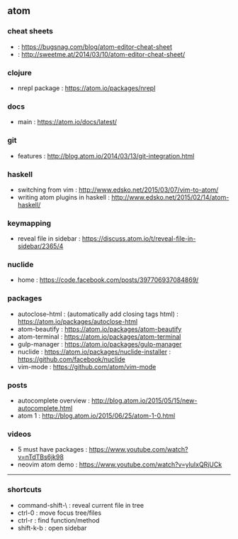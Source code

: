 ## atom

### cheat sheets
- : https://bugsnag.com/blog/atom-editor-cheat-sheet
- : http://sweetme.at/2014/03/10/atom-editor-cheat-sheet/

### clojure
- nrepl package : https://atom.io/packages/nrepl

### docs
- main : https://atom.io/docs/latest/

### git
- features : http://blog.atom.io/2014/03/13/git-integration.html

### haskell
- switching from vim : http://www.edsko.net/2015/03/07/vim-to-atom/
- writing atom plugins in haskell : http://www.edsko.net/2015/02/14/atom-haskell/

### keymapping
- reveal file in sidebar : https://discuss.atom.io/t/reveal-file-in-sidebar/2365/4

### nuclide
- home : https://code.facebook.com/posts/397706937084869/

### packages
- autoclose-html : (automatically add closing tags html) : https://atom.io/packages/autoclose-html
- atom-beautify : https://atom.io/packages/atom-beautify
- atom-terminal : https://atom.io/packages/atom-terminal
- gulp-manager : https://atom.io/packages/gulp-manager
- nuclide : https://atom.io/packages/nuclide-installer : https://github.com/facebook/nuclide
- vim-mode : https://github.com/atom/vim-mode

### posts
- autocomplete overview : http://blog.atom.io/2015/05/15/new-autocomplete.html
- atom 1 : http://blog.atom.io/2015/06/25/atom-1-0.html

### videos
- 5 must have packages : https://www.youtube.com/watch?v=nTdTBs6jk98
- neovim atom demo : https://www.youtube.com/watch?v=yluIxQRjUCk

-------

### shortcuts
- command-shift-\ : reveal current file in tree
- ctrl-0 : move focus tree/files
- ctrl-r : find function/method
- shift-k-b : open sidebar
